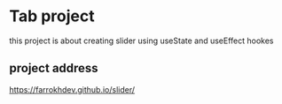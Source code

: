 # Tab project
 
 this project is about creating slider using useState and useEffect hookes

 ## project address
 https://farrokhdev.github.io/slider/
